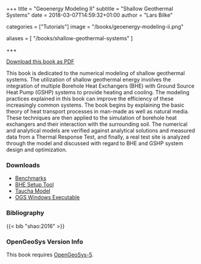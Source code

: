 +++
title = "Geoenergy Modeling II"
subtitle = "Shallow Geothermal Systems"
date = 2018-03-07T14:59:32+01:00
author = "Lars Bilke"

categories = ["Tutorials"]
image = "/books/geoenergy-modeling-ii.png"

aliases = [ "/books/shallow-geothermal-systems" ]

+++

[<i class="far fa-file-pdf"></i> Download this book as PDF](https://vip.s3.ufz.de/ogs/public/web/Books/Geoenergy-Model-II/ebook_Shao_etal_2016_Geoenergy_Modeling_II.pdf)

This book is dedicated to the numerical modeling of shallow geothermal systems. The utilization of shallow geothermal energy involves the integration of multiple Borehole Heat Exchangers (BHE) with Ground Source Heat Pump (GSHP) systems to provide heating and cooling. The modeling practices explained in this book can improve the efficiency of these increasingly common systems. The book begins by explaining the basic theory of heat transport processes in man-made as well as natural media. These techniques are then applied to the simulation of borehole heat exchangers and their interaction with the surrounding soil. The numerical and analytical models are verified against analytical solutions and measured data from a Thermal Response Test, and finally, a real test site is analyzed through the model and discussed with regard to BHE and GSHP system design and optimization.

<div class='note clear-both'>

### <i class="far fa-download"></i> Downloads

- [<i class="far fa-file-archive"></i> Benchmarks](https://vip.s3.ufz.de/ogs/public/web/Books/Geoenergy-Model-II/benchmarks.zip)  
- [<i class="far fa-file-archive"></i> BHE Setup Tool](https://vip.s3.ufz.de/ogs/public/web/Books/Geoenergy-Model-II/bhe_setup_tool.zip)  
- [<i class="far fa-file-archive"></i> Taucha Model](https://vip.s3.ufz.de/ogs/public/web/Books/Geoenergy-Model-II/taucha_model.zip)  
- [<i class="far fa-file-archive"></i> OGS Windows Executable](https://vip.s3.ufz.de/ogs/public/web/Books/Geoenergy-Model-II/ogs.exe)  

</div>

<div class='note'>

### <i class="far fa-book"></i> Bibliography

{{< bib "shao:2016" >}}
</div>

<div class='note'>

### <i class="far fa-code-branch"></i> OpenGeoSys Version Info

This book requires [OpenGeoSys-5](/ogs-5/).
</div>
